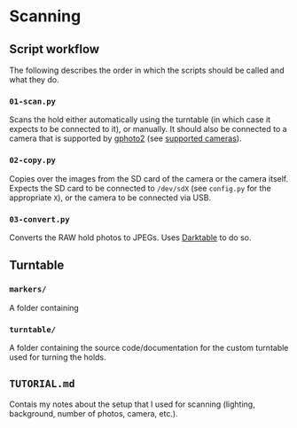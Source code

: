 # Scanning

## Script workflow
The following describes the order in which the scripts should be called and what they do.

### `01-scan.py`
Scans the hold either automatically using the turntable (in which case it expects to be connected to it), or manually. It should also be connected to a camera that is supported by [gphoto2](http://gphoto.org/) (see [supported cameras](http://gphoto.org/proj/libgphoto2/support.php)).

### `02-copy.py`
Copies over the images from the SD card of the camera or the camera itself. Expects the SD card to be connected to `/dev/sdX` (see `config.py` for the appropriate `X`), or the camera to be connected via USB.

### `03-convert.py`
Converts the RAW hold photos to JPEGs. Uses [Darktable](https://www.darktable.org/) to do so.

## Turntable

### `markers/`
A folder containing

### `turntable/`
A folder containing the source code/documentation for the custom turntable used for turning the holds.

## `TUTORIAL.md`
Contais my notes about the setup that I used for scanning (lighting, background, number of photos, camera, etc.).
